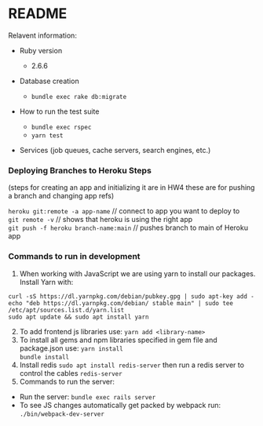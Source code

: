 # README

Relavent information:

* Ruby version
   - 2.6.6
   
* Database creation
   - `bundle exec rake db:migrate`

* How to run the test suite
   - `bundle exec rspec`
   - `yarn test`

* Services (job queues, cache servers, search engines, etc.)

### Deploying Branches to Heroku Steps
(steps for creating an app and initializing it are in HW4 these are for pushing a branch and changing app refs)

`heroku git:remote -a app-name`    // connect to app you want to deploy to \
`git remote -v`    // shows that heroku is using the right app \
`git push -f heroku branch-name:main`  // pushes branch to main of Heroku app 

### Commands to run in development
1. When working with JavaScript we are using yarn to install our packages. Install Yarn with:

`curl -sS https://dl.yarnpkg.com/debian/pubkey.gpg | sudo apt-key add -`\
`echo "deb https://dl.yarnpkg.com/debian/ stable main" | sudo tee /etc/apt/sources.list.d/yarn.list`\
`sudo apt update && sudo apt install yarn`

2. To add frontend js libraries use:
`yarn add <library-name>`
3. To install all gems and npm libraries specified in gem file and package.json use:
`yarn install`\
`bundle install`
4. Install redis
`sudo apt install redis-server`
 then run a redis server to control the cables
`redis-server`
5. Commands to run the server:
 * Run the server: `bundle exec rails server`
 * To see JS changes automatically get packed by webpack run: `./bin/webpack-dev-server`

